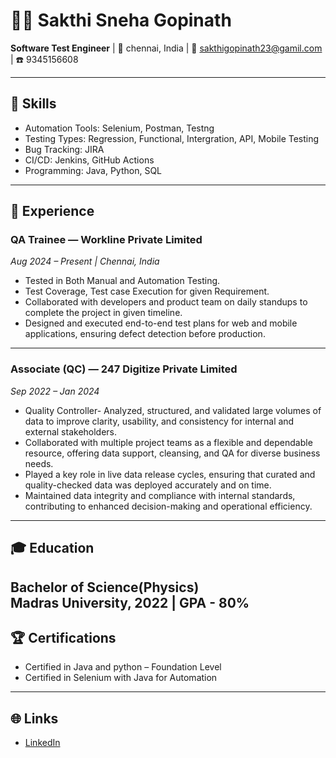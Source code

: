 # 👨‍💻 Sakthi Sneha Gopinath

**Software Test Engineer** | 📍 chennai, India | 📧 sakthigopinath23@gamil.com | ☎️ 9345156608

---

## 🧰 Skills
- Automation Tools: Selenium, Postman, Testng
- Testing Types: Regression, Functional, Intergration, API, Mobile Testing
- Bug Tracking: JIRA
- CI/CD: Jenkins, GitHub Actions
- Programming: Java, Python, SQL

---

## 💼 Experience

### QA Trainee — Workline Private Limited   
*Aug 2024 – Present | Chennai, India*  
- Tested in Both Manual and Automation Testing.
- Test Coverage, Test case Execution for given Requirement.
- Collaborated with developers and product team on daily standups to complete the project in given timeline.
- Designed and executed end-to-end test plans for web and mobile applications, ensuring defect detection before production.
  
---

### Associate (QC) — 247 Digitize Private Limited  
*Sep 2022 – Jan 2024*  
- Quality Controller- Analyzed, structured, and validated large volumes of data to improve clarity, usability, and consistency for internal and external stakeholders.
- Collaborated with multiple project teams as a flexible and dependable resource, offering data support, cleansing, and QA for diverse business needs.
- Played a key role in live data release cycles, ensuring that curated and quality-checked data was deployed accurately and on time.
- Maintained data integrity and compliance with internal standards, contributing to enhanced decision-making and operational efficiency.
  
---

## 🎓 Education
**Bachelor of Science(Physics)**  
Madras University, 2022 | GPA - 80%
---

## 🏆 Certifications  
- Certified in Java and python – Foundation Level
- Certified in Selenium with Java for Automation

---

## 🌐 Links
- [LinkedIn](https://linkedin.com/in/sakthisneha-gopinath-53b4971a4)
